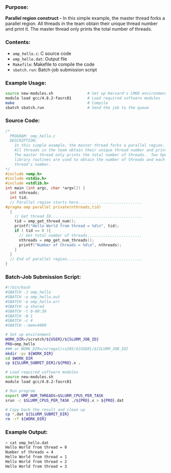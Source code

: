 ### Purpose:

**Parallel region construct -** In this simple example, the master thread forks a parallel region.
All threads in the team obtain their unique thread number and print it.
The master thread only prints the total number of threads.

### Contents:

* <code>omp_hello.c</code>: C source code
* <code>omp_hello.dat</code>: Output file
* <code>Makefile</code>: Makefile to compile the code
* <code>sbatch.run</code>: Batch-job submission script

### Example Usage:

```bash
source new-modules.sh				# Set up Harvard's LMOD environment
module load gcc/4.8.2-fasrc01		# Load required software modules
make             					# Compile
sbatch sbatch.run 					# Send the job to the queue
```

### Source Code:

```c
/*
  PROGRAM: omp_hello.c
  DESCRIPTION: 
    In this simple example, the master thread forks a parallel region.
    All threads in the team obtain their unique thread number and print it.
    The master thread only prints the total number of threads.  Two OpenMP
    library routines are used to obtain the number of threads and each
    thread's number.
*/
#include <omp.h>
#include <stdio.h>
#include <stdlib.h>
int main (int argc, char *argv[]) {
  int nthreads;
  int tid;
  // Parallel region starts here............................
#pragma omp parallel private(nthreads,tid)
  {    
    // Get thread ID........................................
    tid = omp_get_thread_num();
    printf("Hello World from thread = %d\n", tid);
    if ( tid == 0 ){
      // Get total number of threads........................
      nthreads = omp_get_num_threads();
      printf("Number of threads = %d\n", nthreads);
    }
  }
  // End of parallel region.................................
}
```

### Batch-Job Submission Script:

```bash
#!/bin/bash
#SBATCH -J omp_hello
#SBATCH -o omp_hello.out
#SBATCH -e omp_hello.err
#SBATCH -p shared
#SBATCH -t 0-00:30
#SBATCH -N 1
#SBATCH -c 4
#SBATCH --mem=4000

# Set up environment
WORK_DIR=/scratch/${USER}/${SLURM_JOB_ID}
PRO=omp_hello
### or WORK_DIR=/n/regal/cs205/${USER}/${SLURM_JOB_ID}
mkdir -pv ${WORK_DIR}
cd $WORK_DIR
cp ${SLURM_SUBMIT_DIR}/${PRO}.x .

# Load required software modules
source new-modules.sh
module load gcc/4.8.2-fasrc01

# Run program
export OMP_NUM_THREADS=$SLURM_CPUS_PER_TASK
srun -c $SLURM_CPUS_PER_TASK ./${PRO}.x > ${PRO}.dat

# Copy back the result and clean up
cp *.dat ${SLURM_SUBMIT_DIR}
rm -rf ${WORK_DIR}
```

### Example Output:

```bash
> cat omp_hello.dat
Hello World from thread = 0
Number of threads = 4
Hello World from thread = 1
Hello World from thread = 2
Hello World from thread = 3
```

